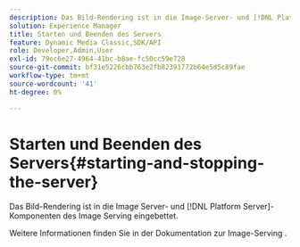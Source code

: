 ```yaml
---
description: Das Bild-Rendering ist in die Image-Server- und [!DNL Platform Server] Komponenten von Image Serving eingebettet.
solution: Experience Manager
title: Starten und Beenden des Servers
feature: Dynamic Media Classic,SDK/API
role: Developer,Admin,User
exl-id: 79ec6e27-4964-41bc-b8ae-fc50cc59e728
source-git-commit: bf31e5226cbb763e2fb82391772b64e5d5c89fae
workflow-type: tm+mt
source-wordcount: '41'
ht-degree: 0%

---
```


# Starten und Beenden des Servers{#starting-and-stopping-the-server}

Das Bild-Rendering ist in die Image Server- und [!DNL Platform Server]-Komponenten des Image Serving eingebettet.

Weitere Informationen finden Sie in der Dokumentation zur Image-Serving .
